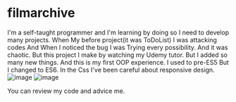 # filmarchive
I'm a self-taught programmer and I'm learning by doing so I need to develop many projects. When My before project(it was ToDoList) I was attacking codes And When I noticed the bug I was Trying every possibility. And it was chaotic. But this project I make by watching my Udemy tutor. But I added so many new things. And this is my first OOP experience. I used to pre-ES5 But I changed to ES6. In the Css I've been careful about responsive design.
![image](https://user-images.githubusercontent.com/104033738/178146763-b9a84a02-3e48-48a8-b612-5f83f3658f87.png)
![image](https://user-images.githubusercontent.com/104033738/178146822-af28cc31-afa4-4a3c-99dd-4e4909f12ed7.png)

You can review my code and advice me.
